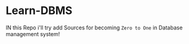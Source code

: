 # Learn-DBMS

IN this Repo i'll try add Sources for becoming ``Zero to One`` in Database management system! 
